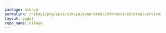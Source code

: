 ```yaml
---
package: nikaya
permalink: /nikaya/pkg/apis/nikaya/generated/informers/externalversions/nikaya
layout: goget
repo_name: nikaya
---
```

